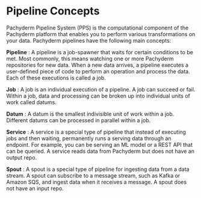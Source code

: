 # Pipeline Concepts

Pachyderm Pipeline System (PPS) is the computational
component of the Pachyderm platform that enables you to
perform various transformations on your data. Pachyderm
pipelines have the following main concepts:

**Pipeline**
:   A pipeline is a job-spawner that waits for certain
    conditions to be met. Most commonly, this means
    watching one or more Pachyderm repositories for new
    data. When a new data arrives, a pipeline executes
    a user-defined piece of code to perform an operation
    and process the data. Each of these executions is
    called a job.

**Job**
:   A job is an individual execution of a pipeline. A job
    can succeed or fail. Within a job, data and processing
    can be broken up into individual units of work called datums.

**Datum**
:   A datum is the smallest indivisible unit of work within
    a job. Different datums can be processed in parallel
    within a job.

**Service**
:   A service is a special type of pipeline that
    instead of executing jobs and then waiting, permanently runs
    a serving data through an endpoint. For example, you can be
    serving an ML model or a REST API that can be queried. A
    service reads data from Pachyderm but does not have an
    output repo.

**Spout**
:   A spout is a special type of pipeline for ingesting data
    from a data stream. A spout can subscribe to a message
    stream, such as Kafka or Amazon SQS, and ingest data when
    it receives a message. A spout does not have an input repo.
